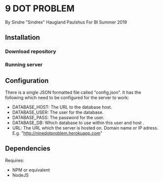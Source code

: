 # 9 DOT PROBLEM
By Sindre "Sindrex" Haugland Paulshus
For BI
Summer 2019

## Installation
### Download repository


### Running server


## Configuration
There is a single JSON formatted file called "config.json". It has the following which need to be configured for the server to work:
 * DATABASE_HOST: The URL to the database host.
 * DATABASE_USER: The user for the database.
 * DATABASE_PASS: The password for the user.
 * DATABASE_DB: Which database to use within this user and host .
 * URL: The URL which the server is hosted on. Domain name or IP adress. E.g. "http://ninedotproblem.herokuapp.com"

## Dependencies
Requires:
 * NPM or equivalent
 * NodeJS
